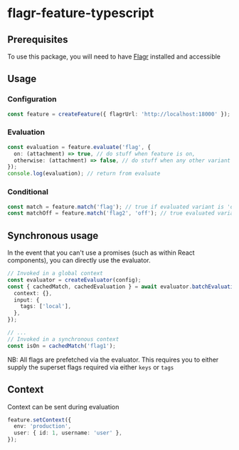 # flagr-feature-typescript

## Prerequisites

To use this package, you will need to have [Flagr](https://github.com/openflagr/flagr) installed and accessible

## Usage

### Configuration

```typescript
const feature = createFeature({ flagrUrl: 'http://localhost:18000' });
```

### Evaluation

```typescript
const evaluation = feature.evaluate('flag', {
  on: (attachment) => true, // do stuff when feature is on,
  otherwise: (attachment) => false, // do stuff when any other variant isn't matched
});
console.log(evaluation); // return from evaluate
```

### Conditional

```typescript
const match = feature.match('flag'); // true if evaluated variant is 'on'
const matchOff = feature.match('flag2', 'off'); // true evaluated variant is 'off'
```

## Synchronous usage

In the event that you can't use a promises (such as within React components), you can directly use the evaluator.

```typescript
// Invoked in a global context
const evaluator = createEvaluator(config);
const { cachedMatch, cachedEvaluation } = await evaluator.batchEvaluation({
  context: {},
  input: {
    tags: ['local'],
  },
});

// ...
// Invoked in a synchronous context
const isOn = cachedMatch('flag1');
```

NB: All flags are prefetched via the evaluator. This requires you to either supply the superset flags required via either `keys` or `tags`

## Context

Context can be sent during evaluation

```typescript
feature.setContext({
  env: 'production',
  user: { id: 1, username: 'user' },
});
```
